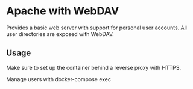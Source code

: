 # Apache with WebDAV

Provides a basic web server with support for personal user accounts. All user directories are exposed with WebDAV.

## Usage

Make sure to set up the container behind a reverse proxy with HTTPS.

Manage users with docker-compose exec
